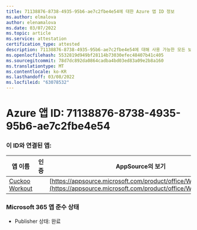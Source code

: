 ```yaml
---
title: 71138876-8738-4935-95b6-ae7c2fbe4e54에 대한 Azure 앱 ID 정보
ms.author: elmalova
author: elenamalova
ms.date: 03/07/2022
ms.topic: article
ms.service: attestation
certification_type: attested
description: 71138876-8738-4935-95b6-ae7c2fbe4e54에 대해 사용 가능한 모든 보안 및 규정 준수 정보입니다.
ms.openlocfilehash: 5532819d949bf28114b73030efec48407b41c405
ms.sourcegitcommit: 78d7dc892da0864cadba4bd03ed83a09e2b8a160
ms.translationtype: MT
ms.contentlocale: ko-KR
ms.lasthandoff: 03/08/2022
ms.locfileid: "63078532"
---
```

# <a name="azure-app-id-71138876-8738-4935-95b6-ae7c2fbe4e54"></a>Azure 앱 ID: 71138876-8738-4935-95b6-ae7c2fbe4e54


### <a name="apps-associated-with-this-id"></a>이 ID와 연결된 앱:
| **앱 이름** | **인증** | **AppSource의 보기** |
|--------------|---------------|-----------------------|
| [Cuckoo Workout](https://docs.microsoft.com/microsoft-365-app-certification/forward/WA200002750) |  | [https://appsource.microsoft.com/product/office/WA200002750](https://appsource.microsoft.com/product/office/WA200002750) |

### <a name="microsoft-365-app-compliance-status"></a>Microsoft 365 앱 준수 상태
- Publisher 상태: 완료

